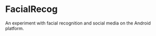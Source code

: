 FacialRecog
===========

An experiment with facial recognition and social media on the Android platform.

